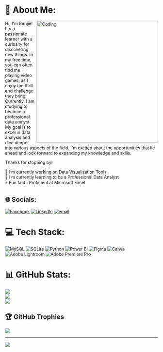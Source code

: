 # 💫 About Me:
<img align="right" alt="Coding" width="400" src="https://neocha-content.oss-cn-hongkong.aliyuncs.com/wp-content/uploads/sites/2/2016/11/1041uuu-13.gif">

Hi, I'm Benjie! I'm a passionate learner with a curiosity for discovering new things. In my free time, you can often find me playing video games, as I enjoy the thrill and challenge they bring.
Currently, I am studying to become a professional data analyst. My goal is to excel in data analysis and dive deeper into various aspects of the field. I'm excited about the opportunities that lie ahead and look forward to expanding my knowledge and skills.

Thanks for stopping by!

🔭 I’m currently working on Data Visualization Tools<br>🌱 I’m currently learning to be a Professional Data Analyst<br>⚡ Fun fact : Proficient at Microsoft Excel





## 🌐 Socials:
[![Facebook](https://img.shields.io/badge/Facebook-%231877F2.svg?logo=Facebook&logoColor=white)](https://facebook.com/BenjieBaldado) [![LinkedIn](https://img.shields.io/badge/LinkedIn-%230077B5.svg?logo=linkedin&logoColor=white)](https://linkedin.com/in/BenjieBaldado) [![email](https://img.shields.io/badge/Email-D14836?logo=gmail&logoColor=white)](mailto:baldadobenjie04@gmail.com) 

# 💻 Tech Stack:
![MySQL](https://img.shields.io/badge/mysql-4479A1.svg?style=for-the-badge&logo=mysql&logoColor=white) ![SQLite](https://img.shields.io/badge/sqlite-%2307405e.svg?style=for-the-badge&logo=sqlite&logoColor=white) ![Python](https://img.shields.io/badge/python-3670A0?style=for-the-badge&logo=python&logoColor=ffdd54) ![Power Bi](https://img.shields.io/badge/power_bi-F2C811?style=for-the-badge&logo=powerbi&logoColor=black) ![Figma](https://img.shields.io/badge/figma-%23F24E1E.svg?style=for-the-badge&logo=figma&logoColor=white) ![Canva](https://img.shields.io/badge/Canva-%2300C4CC.svg?style=for-the-badge&logo=Canva&logoColor=white) ![Adobe Lightroom](https://img.shields.io/badge/Adobe%20Lightroom-31A8FF.svg?style=for-the-badge&logo=Adobe%20Lightroom&logoColor=white) ![Adobe Premiere Pro](https://img.shields.io/badge/Adobe%20Premiere%20Pro-9999FF.svg?style=for-the-badge&logo=Adobe%20Premiere%20Pro&logoColor=white)
# 📊 GitHub Stats:
![](https://github-readme-stats.vercel.app/api?username=Benj&theme=vue-dark&hide_border=false&include_all_commits=false&count_private=false)<br/>
![](https://nirzak-streak-stats.vercel.app/?user=Benj&theme=vue-dark&hide_border=false)<br/>
![](https://github-readme-stats.vercel.app/api/top-langs/?username=Benj&theme=vue-dark&hide_border=false&include_all_commits=false&count_private=false&layout=compact)

## 🏆 GitHub Trophies
![](https://github-profile-trophy.vercel.app/?username=Benj&theme=onedark&no-frame=false&no-bg=false&margin-w=4)

---
[![](https://visitcount.itsvg.in/api?id=Benj&icon=7&color=5)](https://visitcount.itsvg.in)

<!-- Proudly created with GPRM ( https://gprm.itsvg.in ) -->
